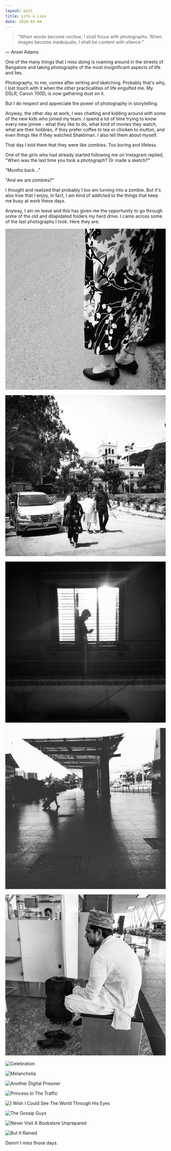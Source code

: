 ```yaml
---
layout: post
title: Life & Lies
date: 2020-03-04
---
```


> “When words become unclear, I shall focus with photographs. When images become inadequate, I shall be content with silence.”

— Ansel Adams

One of the many things that I miss doing is roaming around in the streets of Bangalore and taking photographs of the most insignificant aspects of life and lies.

Photography, to me, comes after writing and sketching. Probably that's why, I lost touch with it when the other practicalities of life engulfed me. My DSLR, Canon 700D, is now gathering dust on it.

But I do respect and appreciate the power of photography in storytelling.

Anyway, the other day at work, I was chatting and kidding around with some of the new kids who joined my team. I spend a lot of time trying to know every new joinee - what they like to do, what kind of movies they watch, what are their hobbies, if they prefer coffee to tea or chicken to mutton, and even things like if they watched Shaktiman. I also tell them about myself. 

That day I told them that they were like zombies. Too boring and lifeless. 

One of the girls who had already started following me on Instagram replied, "When was the last time you took a photograph? Or made a sketch?"

"Months back..."

"And we are zombies?" 

I thought and realized that probably I too am turning into a zombie. But it's also true that I enjoy, in fact, I am kind of addicted to the things that keep me busy at work these days. 

Anyway, I am on leave and this has given me the opportunity to go through some of the old and dilapidated folders my hard drive. I came across some of the last photographs I took. Here they are:

![She Dreams With Her Feet](https://raw.githubusercontent.com/argumentativeyouth/pblog/master/assets/img/a.jpg)

![The Tent Of A Prince](https://raw.githubusercontent.com/argumentativeyouth/pblog/master/assets/img/b.jpg)

![Insomnia](https://raw.githubusercontent.com/argumentativeyouth/pblog/master/assets/img/c.jpeg)

![Goodbyes Are Difficult](https://raw.githubusercontent.com/argumentativeyouth/pblog/master/assets/img/d.jpg)

![His Silent Monologue Was Defeaning](https://raw.githubusercontent.com/argumentativeyouth/pblog/master/assets/img/e.jpeg)

![Celebration]()

![Melancholia]()

![Another Digital Prisoner]()

![Princess In The Traffic]()

![I Wish I Could See The World Through His Eyes]()

![The Gossip Guys]()

![Never Visit A Bookstore Unprepared]()

![But It Rained]()

Damn! I miss those days.
